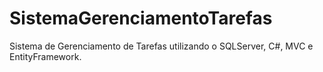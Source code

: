 # SistemaGerenciamentoTarefas
Sistema de Gerenciamento de Tarefas utilizando o SQLServer, C#, MVC e EntityFramework.

